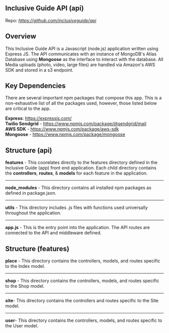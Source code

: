 ## Inclusive Guide API (api)
Repo: *https://github.com/inclusiveguide/api*

## Overview
This Inclusive Guide API is a Javascript (node.js) application written using Express JS.
The API communicates with an instance of MongoDB's Atlas Database using
**Mongoose** as the interface to interact with the database. All Media uploads (photo, video, large files)
are handled via Amazon's AWS SDK and stored in a s3 endpoint.


## Key Dependencies
There are several important npm packages that compose this app. This is a non-exhaustive list of all the packages
used, however, those listed below are critical to the app.

**Express**: https://expressjs.com/
<br />
**Twilio Sendgrid** - https://www.npmjs.com/package/@sendgrid/mail
<br />
**AWS SDK** - https://www.npmjs.com/package/aws-sdk
<br />
**Mongoose** - https://www.npmjs.com/package/mongoose

## Structure (api)
**features** - This coorelates directly to the features directory defined in the Inclusive Guide (app) front end application.
Each child directory contains the **controllers**, **routes**, & **models** for each feature in the application.
<br />
___
**node_modules** - This directory contains all installed npm packages as defined in package.json.
<br />
___
**utils** - This directory includes .js files with functions used universally throughout the application.
<br />
___
**app.js** - This is the entry point into the application. The API routes are connected to the API and middleware defined.
<br />


## Structure (features)
**place** - This directory contains the controllers, models, and routes specific to the Index model.
<br />
___
**shop** - This directory contains the controllers, models, and routes specific to the Shop model.
<br />
___
**site**- This directory contains the controllers and routes specific to the Site model.
<br />
___
**user**- This directory contains the controllers, models, and routes specific to the User model.

